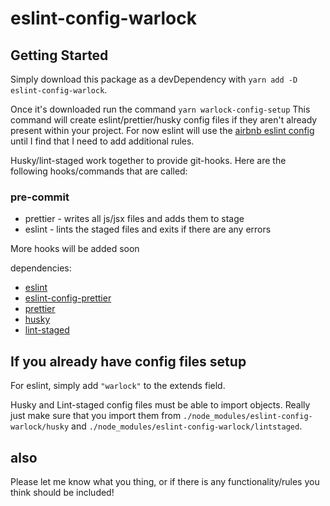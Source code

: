 # eslint-config-warlock

## Getting Started

Simply download this package as a devDependency with `yarn add -D eslint-config-warlock`.

Once it's downloaded run the command `yarn warlock-config-setup` This command will create eslint/prettier/husky config files if they aren't already present within your project. For now eslint will use the [airbnb eslint config](https://www.npmjs.com/package/eslint-config-airbnb) until I find that I need to add additional rules.

Husky/lint-staged work together to provide git-hooks. Here are the following hooks/commands that are called:

### pre-commit
* prettier - writes all js/jsx files and adds them to stage
* eslint - lints the staged files and exits if there are any errors

More hooks will be added soon

dependencies:

* [eslint](https://eslint.org/)
* [eslint-config-prettier](https://prettier.io/docs/en/integrating-with-linters.html#use-eslint-to-run-prettier)
* [prettier](https://prettier.io/)
* [husky](https://github.com/typicode/husky)
* [lint-staged](https://github.com/okonet/lint-staged)

## If you already have config files setup

For eslint, simply add `"warlock"` to the extends field.

Husky and Lint-staged config files must be able to import objects. Really just make sure that you import them from `./node_modules/eslint-config-warlock/husky` and `./node_modules/eslint-config-warlock/lintstaged`.

## also

Please let me know what you thing, or if there is any functionality/rules you think should be included!